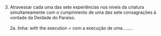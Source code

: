 ﻿3. Atravessar cada uma das sete experiências nos níveis da criatura simultaneamente com o cumprimento de uma das sete consagrações à vontade da Deidade do Paraíso.<BR><BR>2a. linha: with the execution = com a execução de uma........